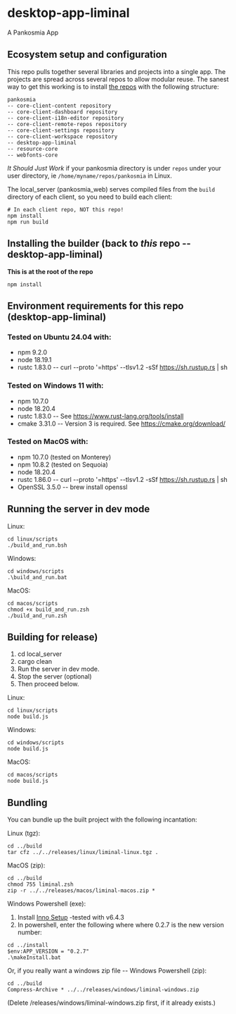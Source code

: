 # desktop-app-liminal
A Pankosmia App

## Ecosystem setup and configuration
This repo pulls together several libraries and projects into a single app. The projects are spread across several repos to allow modular reuse. The sanest way to get this working is to install [the repos](https://github.com/pankosmia/repositories) with the following structure:

```
pankosmia
-- core-client-content repository
-- core-client-dashboard repository
-- core-client-i18n-editor repository
-- core-client-remote-repos repository
-- core-client-settings repository
-- core-client-workspace repository
-- desktop-app-liminal
-- resource-core
-- webfonts-core
```

*It Should Just Work* if your pankosmia directory is under `repos` under your user directory, ie `/home/myname/repos/pankosmia` in Linux.

The local_server (pankosmia_web) serves compiled files from the `build` directory of each client, so you need to build each client:
```
# In each client repo, NOT this repo!
npm install
npm run build
```

## Installing the builder (back to _this_ repo -- desktop-app-liminal)
**This is at the root of the repo**
```text
npm install
```

## Environment requirements for this repo (desktop-app-liminal)

### Tested on Ubuntu 24.04 with:
- npm 9.2.0
- node 18.19.1
- rustc 1.83.0 -- curl --proto '=https' --tlsv1.2 -sSf https://sh.rustup.rs | sh

### Tested on Windows 11 with:
- npm 10.7.0
- node 18.20.4
- rustc 1.83.0 -- See https://www.rust-lang.org/tools/install
- cmake 3.31.0 -- Version 3 is required. See https://cmake.org/download/

### Tested on MacOS with:
- npm 10.7.0 (tested on Monterey)
- npm 10.8.2 (tested on Sequoia)
- node 18.20.4
- rustc 1.86.0 -- curl --proto '=https' --tlsv1.2 -sSf https://sh.rustup.rs | sh
- OpenSSL 3.5.0 -- brew install openssl

## Running the server in dev mode
Linux:
```text
cd linux/scripts
./build_and_run.bsh
```

Windows:
```text
cd windows/scripts
.\build_and_run.bat
```
MacOS:
```text
cd macos/scripts
chmod +x build_and_run.zsh
./build_and_run.zsh
```

## Building for release)

1. cd local_server
2. cargo clean
3. Run the server in dev mode.
4. Stop the server (optional)
5. Then proceed below.

Linux:
```text
cd linux/scripts
node build.js
```
Windows:
```text
cd windows/scripts
node build.js
```
MacOS:
```text
cd macos/scripts
node build.js
```
## Bundling
You can bundle up the built project with the following incantation:

Linux (tgz):
```text
cd ../build
tar cfz ../../releases/linux/liminal-linux.tgz .
```

MacOS (zip):
```text
cd ../build
chmod 755 liminal.zsh
zip -r ../../releases/macos/liminal-macos.zip *
```
Windows Powershell (exe):
1. Install [Inno Setup](https://jrsoftware.org/isdl.php) -tested with v6.4.3
2. In powershell, enter the following where where 0.2.7 is the new version number:
```text
cd ../install
$env:APP_VERSION = "0.2.7"
.\makeInstall.bat
```

Or, if you really want a windows zip file -- Windows Powershell (zip):
```text
cd ../build
Compress-Archive * ../../releases/windows/liminal-windows.zip
```
(Delete /releases/windows/liminal-windows.zip first, if it already exists.)
